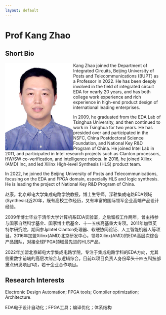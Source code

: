 ```yaml
---
layout: default
---
```


# Prof Kang Zhao

## Short Bio

<img align="left" width="220" height="284" src="./assets/images/ZhaoKang.jpg"/>

Kang Zhao joined the Department of Integrated Circuits, Beijing University of Posts and Telecommunications (BUPT) as a Professor in 2022. He has been deeply involved in the field of integrated circuit EDA for nearly 20 years, and has both college work experience and rich experience in high-end product design of international leading enterprises.

In 2009, he graduated from the EDA Lab of Tsinghua University, and then continued to work in Tsinghua for two years. He has presided over and participated in the NSFC, China Postdoctoral Science Foundation, and National Key R&D Program of China. He joined Intel Lab in 2011, and participated in Intel research projects such as Clanton processors, HW/SW co-verification, and intelligence robots. In 2016, he joined Xilinx (AMD) Inc, and led Xilinx High-level Synthesis (HLS) product team.

In 2022, he joined the Beijing University of Posts and Telecommunications, focusing on the EDA and FPGA domain, especially HLS and logic synthesis. He is leading the project of National Key R&D Program of China.

赵康，北京邮电大学集成电路学院教授，博士生导师。深耕集成电路EDA领域(Synthesis)近20年，既有高校工作经历，又有丰富的国际领军企业高端产品设计经验。

2009年博士毕业于清华大学计算机系EDA实验室，之后留校工作两年，曾主持参与国家自然科学基金、国家博士后基金、十一五核高基重大专项。2011年加盟英特尔研究院，期间参与Intel Clanton处理器、软硬协同验证、人工智能机器人等项目。2016年加盟Xilinx(AMD)北京研发中心，领导Xilinx(AMD)的EDA高层次综合产品团队，对接全球FPGA领域最先进的HLS产品。

2022年加盟北京邮电大学集成电路学院，专注于集成电路学科的EDA方向，尤其侧重数字前端的高层次综合与逻辑综合。目前以项目负责人身份牵头十四五科技部重点研发项目1项，若干企业合作项目。

## Research Interests
Electronic Design Automation; FPGA tools; Compiler optimization; Architecture.

EDA电子设计自动化；FPGA工具；编译优化；体系结构
